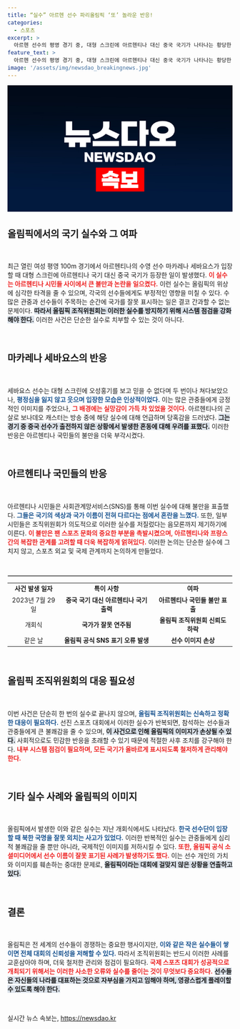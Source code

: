 ```yaml
---
title: “실수” 아르헨 선수 파리올림픽 ‘또’ 놀라운 반응!
categories:
  - 스포츠
excerpt: >
  아르헨 선수의 평영 경기 중, 대형 스크린에 아르헨티나 대신 중국 국기가 나타나는 황당한 실수가 발생했다. 팬들은 불만을 토로하며 일부는 이를 음모론으로 의심하기도. 올림픽의 잇따른 오류에 전 세계가 경악하고 있다!
feature_text: >
  아르헨 선수의 평영 경기 중, 대형 스크린에 아르헨티나 대신 중국 국기가 나타나는 황당한 실수가 발생했다. 팬들은 불만을 토로하며 일부는 이를 음모론으로 의심하기도. 올림픽의 잇따른 오류에 전 세계가 경악하고 있다!
image: '/assets/img/newsdao_breakingnews.jpg'
---
```


<p><img src="/assets/img/newsdao_breakingnews.jpg" alt="ranknews 속보" /></p>

<h2 data-ke-size="size26">올림픽에서의 국기 실수와 그 여파</h2>

<p data-ke-size="size16">&nbsp;</p>

<p data-ke-size="size16">최근 열린 여성 평영 100m 경기에서 아르헨티나의 수영 선수 마카레나 세바요스가 입장할 때 대형 스크린에 아르헨티나 국기 대신 중국 국기가 등장한 일이 발생했다. <b><span style="color: #ee2323;">이 실수는 아르헨티나 시민들 사이에서 큰 불만과 논란을 일으켰다.</span></b> 이런 실수는 올림픽의 위상에 심각한 타격을 줄 수 있으며, 각국의 선수들에게도 부정적인 영향을 미칠 수 있다. 수많은 관중과 선수들이 주목하는 순간에 국가를 잘못 표시하는 일은 결코 간과할 수 없는 문제이다. <b><span style="background-color: #21538527;">따라서 올림픽 조직위원회는 이러한 실수를 방지하기 위해 시스템 점검을 강화해야 한다.</span></b> 이러한 사건은 단순한 실수로 치부할 수 있는 것이 아니다. </p>

<p data-ke-size="size16">&nbsp;</p>

<h2 data-ke-size="size26">마카레나 세바요스의 반응</h2>

<p data-ke-size="size16">&nbsp;</p>

<p data-ke-size="size16">세바요스 선수는 대형 스크린에 오성홍기를 보고 믿을 수 없다며 두 번이나 쳐다보았으나, <b><span style="color: #1a5490;">평정심을 잃지 않고 웃으며 입장한 모습은 인상적이었다.</span></b> 이는 많은 관중들에게 긍정적인 이미지를 주었으나, <b><span style="color: #ee2323;">그 배경에는 실망감이 가득 차 있었을 것이다.</span></b> 아르헨티나의 곤살로 보나데오 캐스터는 방송 중에 해당 실수에 대해 언급하며 당혹감을 드러냈다. <b><span style="background-color: #21538527;">그는 경기 중 중국 선수가 출전하지 않은 상황에서 발생한 혼동에 대해 우려를 표했다.</span></b> 이러한 반응은 아르헨티나 국민들의 불만을 더욱 부각시켰다. </p>

<p data-ke-size="size16">&nbsp;</p>

<h2 data-ke-size="size26">아르헨티나 국민들의 반응</h2>

<p data-ke-size="size16">&nbsp;</p>

<p data-ke-size="size16">아르헨티나 시민들은 사회관계망서비스(SNS)를 통해 이번 실수에 대해 불만을 표출했다. <b><span style="color: #1a5490;">그들은 국기의 색상과 국가 이름이 전혀 다르다는 점에서 혼란을 느꼈다.</span></b> 또한, 일부 시민들은 조직위원회가 의도적으로 이러한 실수를 저질렀다는 음모론까지 제기하기에 이른다. <b><span style="color: #ee2323;">이 불만은 팬 스포츠 문화의 중요한 부분을 촉발시켰으며, 아르헨티나와 프랑스 간의 복잡한 관계를 고려할 때 더욱 복잡하게 얽혀있다.</span></b> 이러한 논의는 단순한 실수에 그치지 않고, 스포츠 외교 및 국제 관계까지 논의하게 만들었다. </p>

<p data-ke-size="size16">&nbsp;</p>

<hr style="border:1px solid #ccc">

<table>
<tr>
<td style="text-align: center; height: 17px;"><b>사건 발생 일자</b></td>
<td style="text-align: center; height: 17px;"><b>특이 사항</b></td>
<td style="text-align: center; height: 17px;"><b>여파</b></td>
</tr>
<tr>
<td style="text-align: center; height: 17px;">2023년 7월 29일</td>
<td style="text-align: center; height: 17px;"><b>중국 국기 대신 아르헨티나 국기 출력</b></td>
<td style="text-align: center; height: 17px;"><b>아르헨티나 국민들 불만 표출</b></td>
</tr>
<tr>
<td style="text-align: center; height: 17px;">개회식</td>
<td style="text-align: center; height: 17px;"><b>국가가 잘못 연주됨</b></td>
<td style="text-align: center; height: 17px;"><b>올림픽 조직위원회 신뢰도 하락</b></td>
</tr>
<tr>
<td style="text-align: center; height: 17px;">같은 날</td>
<td style="text-align: center; height: 17px;"><b>올림픽 공식 SNS 표기 오류 발생</b></td>
<td style="text-align: center; height: 17px;"><b>선수 이미지 손상</b></td>
</tr>
</table>

<p data-ke-size="size16">&nbsp;</p>

<h2 data-ke-size="size26">올림픽 조직위원회의 대응 필요성</h2>

<p data-ke-size="size16">&nbsp;</p>

<p data-ke-size="size16">이번 사건은 단순히 한 번의 실수로 끝나지 않으며, <b><span style="color: #1a5490;">올림픽 조직위원회는 신속하고 정확한 대응이 필요하다.</span></b> 선진 스포츠 대회에서 이러한 실수가 반복되면, 참석하는 선수들과 관중들에게 큰 불쾌감을 줄 수 있으며, <b><span style="background-color: #21538527;">이 사건으로 인해 올림픽의 이미지가 손상될 수 있다.</span></b> 사회적으로도 민감한 반응을 초래할 수 있기 때문에 적절한 사후 조치를 강구해야 한다. <b><span style="color: #ee2323;">내부 시스템 점검이 필요하며, 모든 국기가 올바르게 표시되도록 철저하게 관리해야 한다.</span></b> </p>

<p data-ke-size="size16">&nbsp;</p>

<h2 data-ke-size="size26">기타 실수 사례와 올림픽의 이미지</h2>

<p data-ke-size="size16">&nbsp;</p>

<p data-ke-size="size16">올림픽에서 발생한 이와 같은 실수는 지난 개회식에서도 나타났다. <b><span style="color: #1a5490;">한국 선수단이 입장할 때 북한 국명을 잘못 외치는 사고가 있었다.</span></b> 이러한 반복적인 실수는 관중들에게 심리적 불쾌감을 줄 뿐만 아니라, 국제적인 이미지를 저하시킬 수 있다. <b><span style="color: #ee2323;">또한, 올림픽 공식 소셜미디어에서 선수 이름이 잘못 표기된 사례가 발생하기도 했다.</span></b> 이는 선수 개인의 가치와 이미지를 훼손하는 중대한 문제로, <b><span style="background-color: #21538527;">올림픽이라는 대회에 걸맞지 않은 상황을 연출하고 있다.</span></b> </p>

<p data-ke-size="size16">&nbsp;</p>

<h2 data-ke-size="size26">결론</h2>

<p data-ke-size="size16">&nbsp;</p>

<p data-ke-size="size16">올림픽은 전 세계의 선수들이 경쟁하는 중요한 행사이지만, <b><span style="color: #1a5490;">이와 같은 작은 실수들이 쌓이면 전체 대회의 신뢰성을 저해할 수 있다.</span></b> 따라서 조직위원회는 반드시 이러한 사례를 교훈삼아야 하며, 더욱 철저한 관리와 점검이 필요하다. <b><span style="color: #ee2323;">국제 스포츠 대회가 성공적으로 개최되기 위해서는 이러한 사소한 오류와 실수를 줄이는 것이 무엇보다 중요하다.</span></b> <b><span style="background-color: #21538527;">선수들은 자신들의 나라를 대표하는 것으로 자부심을 가지고 임해야 하며, 영광스럽게 플레이할 수 있도록 해야 한다.</span></b> </p>

<p data-ke-size="size16">&nbsp;</p>
실시간 뉴스 속보는, <a href="https://newsdao.kr" rel="dofollow">https://newsdao.kr</a>


